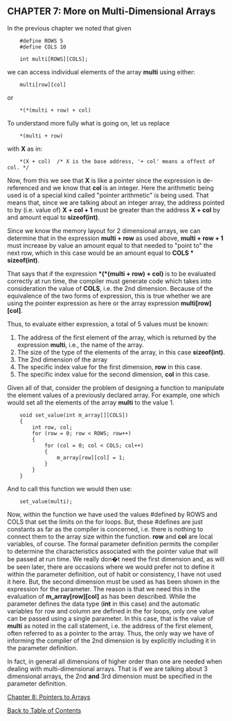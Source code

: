 CHAPTER 7: More on Multi-Dimensional Arrays
-------------------------------------------

In the previous chapter we noted that given

    
        #define ROWS 5
        #define COLS 10
    
        int multi[ROWS][COLS];
    

we can access individual elements of the array **multi** using either:

    
        multi[row][col]
    

or

    
        *(*(multi + row) + col)
    

To understand more fully what is going on, let us replace

    
        *(multi + row)
    

with **X** as in:

    
        *(X + col)  /* X is the base address, '+ col' means a offest of col. */
    

Now, from this we see that **X** is like a pointer since the expression is de-referenced and we know that **col** is an integer. Here the arithmetic being used is of a special kind called "pointer arithmetic" is being used. That means that, since we are talking about an integer array, the address pointed to by (i.e. value of) **X + col + 1** must be greater than the address **X + col** by and amount equal to **sizeof(int)**.

Since we know the memory layout for 2 dimensional arrays, we can determine that in the expression **multi + row** as used above, **multi + row + 1** must increase by value an amount equal to that needed to "point to" the next row, which in this case would be an amount equal to **COLS \* sizeof(int)**.

That says that if the expression **\*(\*(multi + row) + col)** is to be evaluated correctly at run time, the compiler must generate code which takes into consideration the value of **COLS**, i.e. the 2nd dimension. Because of the equivalence of the two forms of expression, this is true whether we are using the pointer expression as here or the array expression **multi\[row\]\[col\]**.

Thus, to evaluate either expression, a total of 5 values must be known:

1.  The address of the first element of the array, which is returned by the expression **multi**, i.e., the name of the array.
2.  The size of the type of the elements of the array, in this case **sizeof(int)**.
3.  The 2nd dimension of the array
4.  The specific index value for the first dimension, **row** in this case.
5.  The specific index value for the second dimension, **col** in this case.

Given all of that, consider the problem of designing a function to manipulate the element values of a previously declared array. For example, one which would set all the elements of the array **multi** to the value 1.

    
    
        void set_value(int m_array[][COLS])
        {
            int row, col;
            for (row = 0; row < ROWS; row++)
            {
                for (col = 0; col < COLS; col++)
                {
                    m_array[row][col] = 1;
                }
            }
        }
    
    

And to call this function we would then use:

    
        set_value(multi);
    

Now, within the function we have used the values #defined by ROWS and COLS that set the limits on the for loops. But, these #defines are just constants as far as the compiler is concerned, i.e. there is nothing to connect them to the array size within the function. **row** and **col** are local variables, of course. The formal parameter definition permits the compiler to determine the characteristics associated with the pointer value that will be passed at run time. We really don�t need the first dimension and, as will be seen later, there are occasions where we would prefer not to define it within the parameter definition, out of habit or consistency, I have not used it here. But, the second dimension must be used as has been shown in the expression for the parameter. The reason is that we need this in the evaluation of **m\_array\[row\]\[col\]** as has been described. While the parameter defines the data type (**int** in this case) and the automatic variables for row and column are defined in the for loops, only one value can be passed using a single parameter. In this case, that is the value of **multi** as noted in the call statement, i.e. the address of the first element, often referred to as a pointer to the array. Thus, the only way we have of informing the compiler of the 2nd dimension is by explicitly including it in the parameter definition.

In fact, in general all dimensions of higher order than one are needed when dealing with multi-dimensional arrays. That is if we are talking about 3 dimensional arrays, the 2nd **and** 3rd dimension must be specified in the parameter definition.

[Chapter 8: Pointers to Arrays](ch8x.md)

[Back to Table of Contents](pointers.md)

